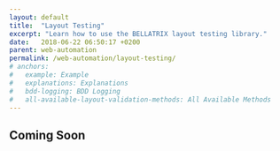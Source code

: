 ```yaml
---
layout: default
title:  "Layout Testing"
excerpt: "Learn how to use the BELLATRIX layout testing library."
date:   2018-06-22 06:50:17 +0200
parent: web-automation
permalink: /web-automation/layout-testing/
# anchors:
#   example: Example
#   explanations: Explanations
#   bdd-logging: BDD Logging
#   all-available-layout-validation-methods: All Available Methods
---
```

Coming Soon
-------

<!-- Example
-------
```java
@ExecutionBrowser(browser = Browser.CHROME, width = 1280, height = 1024, lifecycle = Lifecycle.RESTART_EVERY_TIME)
public class LayoutTestingTests extends WebTest {
    @Test
    public void testPageLayout() {
        app().navigate().to("http://demos.bellatrix.solutions/");

        Select sortDropDown = app().create().byNameEndingWith(Select.class, "orderby");
        Anchor protonRocketAnchor =
        app().create().byAttributeContaining(Anchor.class, "href", "/proton-rocket/");
        Anchor protonMAnchor =
        app().create().byAttributeContaining(Anchor.class, "href", "/proton-m/");
        Anchor saturnVAnchor =
        app().create().byAttributeContaining(Anchor.class, "href", "/saturn-v/");
        Anchor falconHeavyAnchor =
        app().create().byAttributeContaining(Anchor.class, "href", "/falcon-heavy/");
        Anchor falcon9Anchor =
        app().create().byAttributeContaining(Anchor.class, "href", "/falcon-9/");
        Div saturnVRating = saturnVAnchor.createByClassContaining(Div.class, "star-rating");

        sortDropDown.above(protonRocketAnchor).validate();

        sortDropDown.above(protonRocketAnchor).equal(41).validate();

        sortDropDown.above(protonRocketAnchor).greaterThan(40).validate();
        sortDropDown.above(protonRocketAnchor).greaterThanOrEqual(41).validate();
        sortDropDown.above(protonRocketAnchor).lessThan(50).validate();
        sortDropDown.above(protonRocketAnchor).lessThanOrEqual(43).validate();

        saturnVAnchor.right(sortDropDown).validate();
        sortDropDown.left(saturnVAnchor).validate();

        protonRocketAnchor.alignedHorizontallyAll(protonMAnchor).validate();
        protonRocketAnchor.alignedHorizontallyTop(protonMAnchor, saturnVAnchor).validate();
        protonRocketAnchor.alignedHorizontallyCentered(protonMAnchor, saturnVAnchor).validate();
        protonRocketAnchor.alignedHorizontallyBottom(protonMAnchor, saturnVAnchor).validate();

        falcon9Anchor.alignedVerticallyAll(falconHeavyAnchor).validate();

        falcon9Anchor.alignedVerticallyLeft(falconHeavyAnchor).validate();
        falcon9Anchor.alignedVerticallyCentered(falconHeavyAnchor).validate();
        falcon9Anchor.alignedVerticallyRight(falconHeavyAnchor).validate();

        saturnVRating.inside(saturnVAnchor).validate();

        saturnVRating.height().lessThan(100).validate();
        saturnVRating.width().greaterThan(50).validate();
        saturnVRating.width().lessThan(70).validate();

        saturnVRating.inside(SpecialComponents.getViewport());
        saturnVRating.inside(SpecialComponents.getScreen());
    }
}
```

Explanations
------------
Layout testing is a module from BELLATRIX that allows you to test the responsiveness of your website.
```java
// Desktop Resolution
@ExecutionBrowser(browser = Browser.CHROME, width = 1280, height = 1024, lifecycle = Lifecycle.RESTART_EVERY_TIME)
```
```java
// Mobile Resolution
@ExecutionBrowser(browser = Browser.CHROME, width = 360, height = 640, lifecycle = Lifecycle.RESTART_EVERY_TIME)
```
```java
// Tablet Resolution
@ExecutionBrowser(browser = Browser.CHROME, width = 600, height = 1024, lifecycle = Lifecycle.RESTART_EVERY_TIME)
```
About 50 combinations of assertion methods are available to you to check the exact position of your web elements using the layout validation builder. Browser attribute gives you the option to resize your browser window so that you can test the rearrangement of the web elements on your pages.
```java
sortDropDown.above(protonRocketAnchor).validate();
```
Depending on what you want to check, BELLATRIX gives lots of options. You can test px perfect or just that some element is below another. Check that the popularity sort dropdown is above the proton rocket image.
```java
sortDropDown.above(protonRocketAnchor).equal(41).validate();
```
Assert with the exact distance between them.

All layout assertion methods throw AssertionError if the check is not successful with beautified troubleshooting message:
```
Select (name ending with orderby) should be above of Anchor (href containing /proton-rocket/) = 41 px
```

```java
sortDropDown.above(protonRocketAnchor).greaterThan(40).validate();
sortDropDown.above(protonRocketAnchor).greaterThanOrEqual(41).validate();
sortDropDown.above(protonRocketAnchor).lessThan(50).validate();
sortDropDown.above(protonRocketAnchor).lessThanOrEqual(43).validate();
```
For each available method the validation bulder also has comparisons such as >, >=, <, <=.
```csharp
saturnVAnchor.right(sortDropDown).validate();
sortDropDown.left(saturnVAnchor).validate();
```
You can assert the position of elements again each other in all directions – above, below, right, left, top, top inside, bottom inside, left inside, right inside. Assert that the sort dropdown is positioned near the top right of the Saturn B link.
```java
falcon9Anchor.alignedVerticallyAll(falconHeavyAnchor).validate();
```
You can tests whether different web elements are aligned correctly.
```java
falcon9Anchor.alignedVerticallyLeft(falconHeavyAnchor).validate();
falcon9Anchor.alignedVerticallyCentered(falconHeavyAnchor).validate();
falcon9Anchor.alignedVerticallyRight(falconHeavyAnchor).validate();
```
You can pass as many elements as you like.
```java
protonRocketAnchor.alignedHorizontallyAll(protonMAnchor).validate();
```
You can check horizontal alignment as well.
```java
protonRocketAnchor.alignedHorizontallyAll(protonMAnchor).validate();
protonRocketAnchor.alignedHorizontallyTop(protonMAnchor, saturnVAnchor).validate();
protonRocketAnchor.alignedHorizontallyCentered(protonMAnchor, saturnVAnchor).validate();
protonRocketAnchor.alignedHorizontallyBottom(protonMAnchor, saturnVAnchor).validate();
```
Assert that the elements are aligned vertically only from the left side.
```java
saturnVRating.inside(saturnVAnchor).validate();
```
You can check that some element is inside in another. Assert that the rating div is present in the Saturn V anchor.
```java
saturnVRating.height().lessThan(100).validate();
saturnVRating.width().greaterThan(50).validate();
saturnVRating.width().lessThan(70).validate();
```
Verify the height and width of elements.
```csharp
saturnVRating.inside(SpecialComponents.getViewport());
saturnVRating.inside(SpecialComponents.getScreen());
```
You can use for all layout assertions the special web elements – Viewport and Screen.
- **Screen** - represents the whole page area inside browser even that which is not visible.
- **Viewport** - it takes the browsers client window.
It is useful if you want to check some fixed element on the screen which sticks to viewport even when you scroll.

BDD Logging
-----------
All layout assertion methods have full BDD logging support.
<!-- Below you can find the generated BDD log. Of course if you use BELLATRIX page objects the log looks even better as mentioned in previous chapters. -->

<!-- All Available Layout Validation Methods
--------------------------------------

### Validation Properties ###
- above
- below
- right
- left
- topInside
- bottomInside
- rightInside
- leftInside

### Comparison Methods ###
- equal
- greaterThan
- greaterThanOrEqual
- lessThan
- lessThanOrEqual

### Alignment Validation ###
- alignedHorizontallyAll
- alignedHorizontallyTop
- alignedHorizontallyCentered
- alignedHorizontallyBottom
- alignedVerticallyAll
- alignedVerticallyTop
- alignedVerticallyCentered
- alignedVerticallyBottom

### Build Validation ###
- validate -->